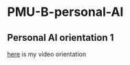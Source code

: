 # PMU-B-personal-AI
## Personal AI orientation 1
[here](https://youtu.be/PdredMZGM-E) is my video orientation
